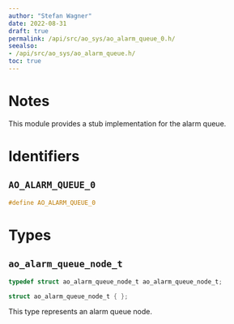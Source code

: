 ```yaml
---
author: "Stefan Wagner"
date: 2022-08-31
draft: true
permalink: /api/src/ao_sys/ao_alarm_queue_0.h/
seealso:
- /api/src/ao_sys/ao_alarm_queue.h/
toc: true
---
```


# Notes

This module provides a stub implementation for the alarm queue.

# Identifiers

## `AO_ALARM_QUEUE_0`

```c
#define AO_ALARM_QUEUE_0
```

# Types

## `ao_alarm_queue_node_t`

```c
typedef struct ao_alarm_queue_node_t ao_alarm_queue_node_t;
```

```c
struct ao_alarm_queue_node_t { };
```

This type represents an alarm queue node.
